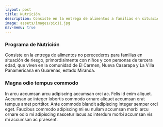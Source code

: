 ```yaml
---
layout: post
title: Nutrición.
description: Consiste en la entrega de alimentos a familias en situación de riesgo primordialmente a niños y con personas de tercera edad
image: assets/images/pic11.jpg
nav-menu: true
---
```





<div class="row">
	<div class="6u 12u$(small)">
		<h3>Programa de Nutrición</h3>
		<p>Consiste en la entrega de alimentos no perecederos para familias en situación de riesgo, primordialmente con niños y con personas de tercera edad, que viven en la comunidad de El Carmen, Nueva Casarapa y La Villa Panamericana en Guarenas, estado Miranda.</p>
	</div>
	<div class="6u$ 12u$(small)">
		<h3>Magna odio tempus commodo</h3>
		<p>In arcu accumsan arcu adipiscing accumsan orci ac. Felis id enim aliquet. Accumsan ac integer lobortis commodo ornare aliquet accumsan erat tempus amet porttitor. Ante commodo blandit adipiscing integer semper orci eget. Faucibus commodo adipiscing mi eu nullam accumsan morbi arcu ornare odio mi adipiscing nascetur lacus ac interdum morbi accumsan vis mi accumsan ac praesent.</p>
	</div>
	<!-- Break -->
